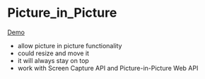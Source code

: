 # Picture_in_Picture

[Demo](https://ryderhe.github.io/Picture_in_Picture/)

- allow picture in picture functionality
- could resize and move it
- it will always stay on top
- work with Screen Capture API and Picture-in-Picture Web API

